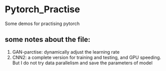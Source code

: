 # Pytorch_Practise
Some demos for practising pytorch
## some notes about the file:
1. GAN-parctise: dynamically adjust the learning rate
2. CNN2: a complete version for training and testing, and GPU speeding. But I do not try data parallelism and save the parameters of model